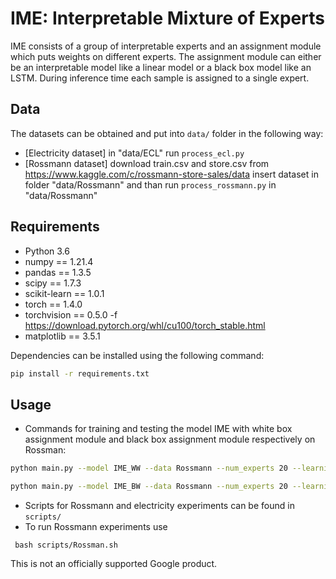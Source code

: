 
# IME: Interpretable Mixture of Experts

IME consists of a group of interpretable experts and an assignment module which puts weights on different experts.
The assignment module can either be an interpretable model like a linear model or a black box model like an LSTM.
During inference time each sample is assigned to a single expert.

## Data

The datasets can be obtained and put into `data/` folder in the following way:
* [Electricity dataset] in "data/ECL" run `process_ecl.py`
* [Rossmann dataset] download train.csv and store.csv from https://www.kaggle.com/c/rossmann-store-sales/data insert dataset in folder "data/Rossmann" and than run `process_rossmann.py` in "data/Rossmann"


## Requirements

- Python 3.6
- numpy == 1.21.4
- pandas == 1.3.5
- scipy == 1.7.3
- scikit-learn == 1.0.1
- torch == 1.4.0
- torchvision == 0.5.0 -f https://download.pytorch.org/whl/cu100/torch_stable.html
- matplotlib == 3.5.1

Dependencies can be installed using the following command:
```bash
pip install -r requirements.txt
```
## Usage
- Commands for training and testing the model IME with white box assignment module and black box assignment module respectively on Rossman:

```bash
python main.py --model IME_WW --data Rossmann --num_experts 20 --learning_rate 0.0001 --learning_rate_gate 0.001 --utilization_hp 1 --smoothness_hp 0.01 --diversity_hp 0

python main.py --model IME_BW --data Rossmann --num_experts 20 --learning_rate 0.0001 --learning_rate_gate 0.001 --utilization_hp 1 --smoothness_hp 0.01 --diversity_hp 0

```
- Scripts for Rossmann and electricity experiments can be found in `scripts/`
- To run Rossmann experiments use
```
 bash scripts/Rossman.sh
```


This is not an officially supported Google product.
